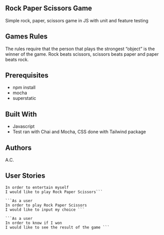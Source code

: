 ## Rock Paper Scissors Game
Simple rock, paper, scissors game in JS with unit and feature testing

## Games Rules
The rules require that the person that plays the strongest “object” is the winner of the game. Rock beats scissors, scissors beats paper and paper beats rock.

## Prerequisites
* npm install 
* mocha
* superstatic

## Built With
* Javascript
* Test ran with Chai and Mocha, CSS done with Tailwind package

## Authors
A.C.

## User Stories

```As a user
In order to entertain myself
I would like to play Rock Paper Scissors```

```As a user
In order to play Rock Paper Scissors
I would like to input my choice ```

```As a user
In order to know if I won
I would like to see the result of the game ```




